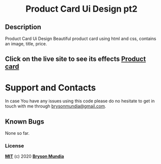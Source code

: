 <h1 align="center">Product Card Ui Design pt2</h1>

## Description
Product Card Ui Design Beautiful product card using html and css, contains an image, title, price.

## Click on the live site to see its effects [Product card](https://bryson69.github.io/Product-Card-Ui-Design-pt2/)

# Support and Contacts
In case You have any issues using this code please do no hesitate to get in touch with me through brysonmundia@gmail.com.

## Known Bugs
None so far.


### License
**[MIT](./LICENSE)** (c) 2020 **[Bryson Mundia]()**